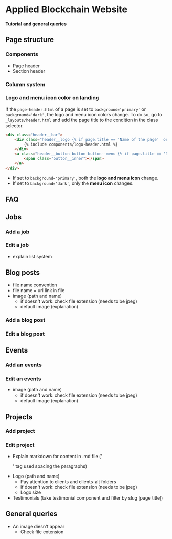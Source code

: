 # Applied Blockchain Website
**Tutorial and general queries**

## Page structure

### Components
* Page header
* Section header

### Column system

### Logo and menu icon color on landing
If the `page-header.html` of a page is set to `background='primary'` or `background='dark'`, the logo and menu icon colors change.
To do so, go to `_layouts/header.html` and add the page title to the condition in the class selector.
```html
<div class="header__bar">
    <div class="header__logo {% if page.title == 'Name of the page'  or page.title == 'Name of other page' %}alt{% endif %}">
        {% include components/logo-header.html %}
    </div>
    <a class="header__button button button--menu {% if page.title == 'Name of the page'  or page.title == 'Name of other page' %}alt{% endif %}">
        <span class="button__inner"></span>
    </a>
</div>
```
* If set to `background='primary'`, both the **logo and menu icon** change.
* If set to `background='dark'`, only the **menu icon** changes.

## FAQ

## Jobs
### Add a job
### Edit a job
* explain list system

## Blog posts
* file name convention
* file name = url link in file
* image (path and name)
    * if doesn't work: check file extension (needs to be jpeg)
    * default image (explanation)
### Add a blog post
### Edit a blog post

## Events
### Add an events
### Edit an events
* image (path and name)
    * if doesn't work: check file extension (needs to be jpeg)
    * default image (explanation)

## Projects
### Add project
### Edit project
* Explain markdown for content in .md file ('<p>' tag used spacing the paragraphs)
* Logo (path and name)
    * Pay attention to clients and clients-alt folders
    * if doesn't work: check file extension (needs to be jpeg)
    * Logo size 
* Testimonials (take testimonial component and filter by slug [page title])

## General queries
* An image diesn't appear
    * Check file extension

